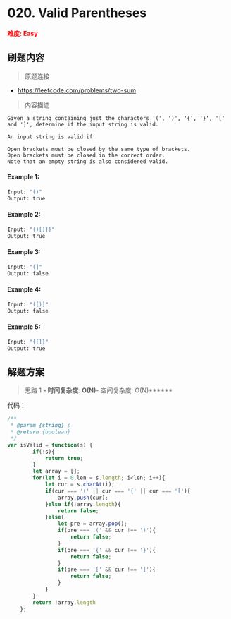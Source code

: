 # 020. Valid Parentheses

**<font color=red>难度: Easy</font>**

## 刷题内容

> 原题连接

* https://leetcode.com/problems/two-sum

> 内容描述

```
Given a string containing just the characters '(', ')', '{', '}', '[' and ']', determine if the input string is valid.

An input string is valid if:

Open brackets must be closed by the same type of brackets.
Open brackets must be closed in the correct order.
Note that an empty string is also considered valid.
```

#### Example 1:
```bash
Input: "()"
Output: true
```

#### Example 2:
```bash
Input: "()[]{}"
Output: true
```

#### Example 3:
```bash
Input: "(]"
Output: false
```

#### Example 4:
```bash
Input: "([)]"
Output: false
```

#### Example 5:
```bash
Input: "{[]}"
Output: true
```



## 解题方案

> 思路 1
******- 时间复杂度: O(N)******- 空间复杂度: O(N)******

代码：

```javascript
/**
 * @param {string} s
 * @return {boolean}
 */
var isValid = function(s) {
        if(!s){
            return true;
        }
        let array = [];
        for(let i = 0,len = s.length; i<len; i++){
            let cur = s.charAt(i);
            if(cur === '(' || cur === '{' || cur === '['){
                array.push(cur);
            }else if(!array.length){
                return false;
            }else{
                let pre = array.pop();
                if(pre === '(' && cur !== ')'){
                    return false;
                }
                if(pre === '{' && cur !== '}'){
                    return false;
                }
                if(pre === '[' && cur !== ']'){
                    return false;
                }
            }
        }
        return !array.length
    };
```

